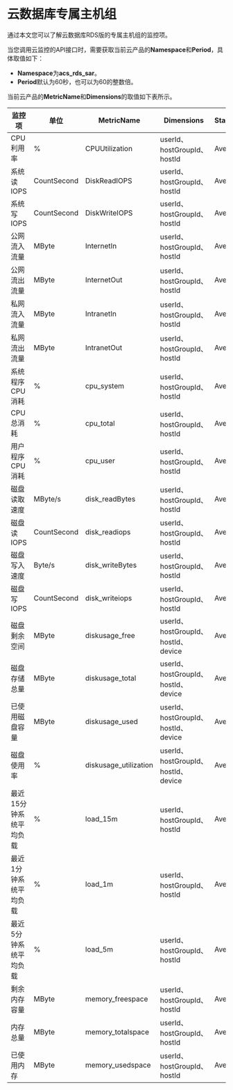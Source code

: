 # 云数据库专属主机组

通过本文您可以了解云数据库RDS版的专属主机组的监控项。

当您调用云监控的API接口时，需要获取当前云产品的**Namespace**和**Period**，具体取值如下：

-   **Namespace**为**acs\_rds\_sar**。
-   **Period**默认为60秒，也可以为60的整数倍。

当前云产品的**MetricName**和**Dimensions**的取值如下表所示。

|监控项|单位|MetricName|Dimensions|Statistics|
|---|--|----------|----------|----------|
|CPU利用率|%|CPUUtilization|userId、hostGroupId、hostId|Average|
|系统读IOPS|CountSecond|DiskReadIOPS|userId、hostGroupId、hostId|Average|
|系统写IOPS|CountSecond|DiskWriteIOPS|userId、hostGroupId、hostId|Average|
|公网流入流量|MByte|InternetIn|userId、hostGroupId、hostId|Average|
|公网流出流量|MByte|InternetOut|userId、hostGroupId、hostId|Average|
|私网流入流量|MByte|IntranetIn|userId、hostGroupId、hostId|Average|
|私网流出流量|MByte|IntranetOut|userId、hostGroupId、hostId|Average|
|系统程序CPU消耗|%|cpu\_system|userId、hostGroupId、hostId|Average|
|CPU总消耗|%|cpu\_total|userId、hostGroupId、hostId|Average|
|用户程序CPU消耗|%|cpu\_user|userId、hostGroupId、hostId|Average|
|磁盘读取速度|MByte/s|disk\_readBytes|userId、hostGroupId、hostId|Average|
|磁盘读IOPS|CountSecond|disk\_readiops|userId、hostGroupId、hostId|Average|
|磁盘写入速度|Byte/s|disk\_writeBytes|userId、hostGroupId、hostId|Average|
|磁盘写IOPS|CountSecond|disk\_writeiops|userId、hostGroupId、hostId|Average|
|磁盘剩余空间|MByte|diskusage\_free|userId、hostGroupId、hostId、device|Average|
|磁盘存储总量|MByte|diskusage\_total|userId、hostGroupId、hostId、device|Average|
|已使用磁盘容量|MByte|diskusage\_used|userId、hostGroupId、hostId、device|Average|
|磁盘使用率|%|diskusage\_utilization|userId、hostGroupId、hostId、device|Average|
|最近15分钟系统平均负载|%|load\_15m|userId、hostGroupId、hostId|Average|
|最近1分钟系统平均负载|%|load\_1m|userId、hostGroupId、hostId|Average|
|最近5分钟系统平均负载|%|load\_5m|userId、hostGroupId、hostId|Average|
|剩余内存容量|MByte|memory\_freespace|userId、hostGroupId、hostId|Average|
|内存总量|MByte|memory\_totalspace|userId、hostGroupId、hostId|Average|
|已使用内存|MByte|memory\_usedspace|userId、hostGroupId、hostId|Average|

